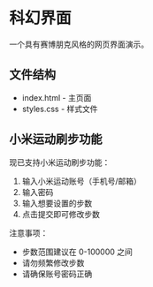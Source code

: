 # 科幻界面

一个具有赛博朋克风格的网页界面演示。

## 文件结构

- index.html - 主页面
- styles.css - 样式文件 

## 小米运动刷步功能

现已支持小米运动刷步功能：
1. 输入小米运动账号（手机号/邮箱）
2. 输入密码
3. 输入想要设置的步数
4. 点击提交即可修改步数

注意事项：
- 步数范围建议在 0-100000 之间
- 请勿频繁修改步数
- 请确保账号密码正确 